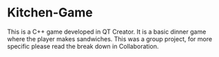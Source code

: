 # Kitchen-Game
This is a C++ game developed in QT Creator. It is a basic dinner game where the player makes sandwiches. This was a group project, for more specific please read the break down in Collaboration.

